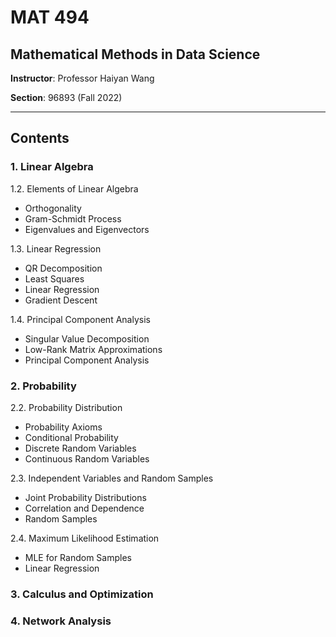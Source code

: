 # MAT 494

## Mathematical Methods in Data Science

**Instructor**: Professor Haiyan Wang

**Section**: 96893 (Fall 2022)

--------------------------------------------------

## Contents

### 1. Linear Algebra

1.2. Elements of Linear Algebra

* Orthogonality
* Gram-Schmidt Process
* Eigenvalues and Eigenvectors

1.3. Linear Regression

* QR Decomposition
* Least Squares
* Linear Regression
* Gradient Descent

1.4. Principal Component Analysis

* Singular Value Decomposition
* Low-Rank Matrix Approximations
* Principal Component Analysis

### 2. Probability

2.2. Probability Distribution

* Probability Axioms
* Conditional Probability
* Discrete Random Variables
* Continuous Random Variables

2.3. Independent Variables and Random Samples

* Joint Probability Distributions
* Correlation and Dependence
* Random Samples

2.4. Maximum Likelihood Estimation

* MLE for Random Samples
* Linear Regression

### 3. Calculus and Optimization

### 4. Network Analysis
